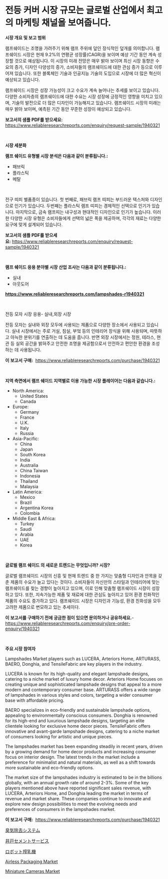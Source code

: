 <p><h1>전등 커버 시장 규모는 글로벌 산업에서 최고의 마케팅 채널을 보여줍니다.</h1></p><p><strong>시장 개요 및 보고 범위</strong></p>
<p><p>램프쉐이드는 조명을 가려주기 위해 램프 주위에 덮인 장식적인 덮개를 의미합니다. 램프쉐이드 시장은 현재 9.2%의 연평균 성장률(CAGR)을 보이며 예상 기간 동안 계속 성장할 것으로 예상됩니다. 이 시장의 미래 전망은 매우 밝아 보이며 최신 시장 동향은 수요의 증가, 디자인 다양성의 증가, 소비자들의 램프쉐이드에 대한 관심 증가 등으로 이루어져 있습니다. 또한 블록체인 기술과 인공지능 기술의 도입으로 시장에 더 많은 혁신이 예상되고 있습니다.</p><p>램프쉐이드 시장은 성장 가능성이 크고 수요가 계속 늘어나는 추세를 보이고 있습니다. 다양한 소비자층의 램프쉐이드에 대한 수요는 시장 성장에 긍정적인 영향을 미치고 있으며, 기술의 발전으로 더 많은 디자인이 가능해지고 있습니다. 램프쉐이드 시장의 미래는 매우 밝아 보이며, 예측된 기간 동안 꾸준한 성장이 예상되고 있습니다.</p></p>
<p><strong>보고서의 샘플 PDF를 받으세요:</strong> <a href="https://www.reliableresearchreports.com/enquiry/request-sample/1940321">https://www.reliableresearchreports.com/enquiry/request-sample/1940321</a></p>
<p>&nbsp;</p>
<p><strong>시장 세분화</strong></p>
<p><strong>램프 쉐이드 유형별 시장 분석은 다음과 같이 분류됩니다.:</strong></p>
<p><ul><li>패브릭</li><li>플라스틱</li><li>메탈</li></ul></p>
<p>&nbsp;</p>
<p><p>전구 띠피 별품종이 있습니다. 첫 번째로, 패브릭 램프 띠피는 부드러운 텍스처와 디자인으로 인기가 있습니다. 두번째는 플라스틱 램프 띠피는 경제적인 선택으로 인기가 있습니다. 마지막으로, 금속 램프띠는 내구성과 현대적인 디자인으로 인기가 높습니다. 이러한 다양한 시장 유형은 소비자들에게 선택의 넓은 폭을 제공하며, 각각의 재료는 다양한 요구에 맞게 설계되어 있습니다.</p></p>
<p><strong>보고서의 샘플 PDF를 받으세요:</strong>&nbsp;<a href="https://www.reliableresearchreports.com/enquiry/request-sample/1940321">https://www.reliableresearchreports.com/enquiry/request-sample/1940321</a></p>
<p>&nbsp;</p>
<p><strong> 램프 쉐이드 응용 분야별 시장 산업 조사는 다음과 같이 분류됩니다.:</strong></p>
<p><ul><li>실내</li><li>아웃도어</li></ul></p>
<p><strong><a href="https://www.reliableresearchreports.com/lampshades-r1940321">https://www.reliableresearchreports.com/lampshades-r1940321</a></strong></p>
<p>&nbsp;</p>
<p><p>전등 모자 시장 응용- 실내,외장 시장</p><p>전등 모자는 실내와 외장 모두에 사용되는 제품으로 다양한 장소에서 사용되고 있습니다. 실내 시장에서는 주로 거실, 침실, 부엌 등의 인테리어 장식을 위해 사용되며, 따뜻하고 아늑한 분위기를 연출하는 데 도움을 줍니다. 반면 외장 시장에서는 정원, 테라스, 현관 등 실외 공간을 밝혀주고 안전한 조명을 제공함으로서 안전하고 편안한 환경을 조성하는 데 사용됩니다.</p></p>
<p><strong>이 보고서 구매:</strong>&nbsp; <a href="https://www.reliableresearchreports.com/purchase/1940321">https://www.reliableresearchreports.com/purchase/1940321</a></p>
<p>&nbsp;</p>
<p><strong>지역 측면에서 램프 쉐이드 지역별로 이용 가능한 시장 플레이어는 다음과 같습니다.:</strong></p>
<p><ul>
    <li>
        North America:
        <ul>
            <li>United States</li>
            <li>Canada</li>
        </ul>
    </li>
    <li>
        Europe:
        <ul>
            <li>Germany</li>
            <li>France</li>
            <li>U.K.</li>
            <li>Italy</li>
            <li>Russia</li>
        </ul>
    </li>
    <li>
        Asia-Pacific:
        <ul>
            <li>China</li>
            <li>Japan</li>
            <li>South Korea</li>
            <li>India</li>
            <li>Australia</li>
            <li>China Taiwan</li>
            <li>Indonesia</li>
            <li>Thailand</li>
            <li>Malaysia</li>
        </ul>
    </li>
    <li>
        Latin America:
        <ul>
            <li>Mexico</li>
            <li>Brazil</li>
            <li>Argentina Korea</li>
            <li>Colombia</li>
        </ul>
    </li>
    <li>
        Middle East & Africa:
        <ul>
            <li>Turkey</li>
            <li>Saudi</li>
            <li>Arabia</li>
            <li>UAE</li>
            <li>Korea</li>
        </ul>
    </li>
    </ul></p>
<p>&nbsp;</p>
<p><strong>글로벌 램프 쉐이드 의 새로운 트렌드는 무엇입니까? 시장?</strong></p>
<p><p>글로벌 램프쉐이드 시장의 신흥 및 현재 트렌드 중 한 가지는 맞춤형 디자인과 안목을 갖춘 제품의 수요가 늘고 있다는 것이다. 소비자들이 자신만의 스타일과 인테리어에 맞는 램프쉐이드를 찾는 경향이 높아지고 있으며, 이로 인해 맞춤형 램프쉐이드 시장이 성장하고 있다. 또한, 지속가능한 제품 및 재료에 대한 관심도 높아지고 있어 환경 친화적인 제품의 수요도 증가하고 있다. 램프쉐이드 시장은 디자인과 기능성, 환경 친화성을 모두 고려한 제품으로 변모하고 있는 추세이다.</p></p>
<p><strong>이 보고서를 구매하기 전에 궁금한 점이 있으면 문의하거나 공유하세요.</strong>- <a href="https://www.reliableresearchreports.com/enquiry/pre-order-enquiry/1940321">https://www.reliableresearchreports.com/enquiry/pre-order-enquiry/1940321</a></p>
<p>&nbsp;</p>
<p><strong>주요 시장 참여자</strong></p>
<p><p>Lampshades Market players such as LUCERA, Arteriors Home, ARTURASS, BAERO, Donghia, and TensileFabric are key players in the industry. </p><p>LUCERA is known for its high-quality and elegant lampshade designs, catering to a niche market of luxury home decor. Arteriors Home focuses on creating unique and sophisticated lampshade designs that appeal to a more modern and contemporary consumer base. ARTURASS offers a wide range of lampshades in various styles and colors, targeting a wider consumer base with affordable pricing. </p><p>BAERO specializes in eco-friendly and sustainable lampshade options, appealing to environmentally conscious consumers. Donghia is renowned for its high-end and luxurious lampshade designs, targeting an elite clientele looking for exclusive home decor pieces. TensileFabric offers innovative and avant-garde lampshade designs, catering to a niche market of consumers looking for artistic and unique pieces.</p><p>The lampshades market has been expanding steadily in recent years, driven by a growing demand for home decor products and increasing consumer focus on interior design. The latest trends in the market include a preference for minimalist and natural materials, as well as a shift towards more sustainable and eco-friendly options.</p><p>The market size of the lampshades industry is estimated to be in the billions globally, with an annual growth rate of around 2-3%. Some of the key players mentioned above have reported significant sales revenue, with LUCERA, Arteriors Home, and Donghia leading the market in terms of revenue and market share. These companies continue to innovate and explore new design possibilities to meet the evolving needs and preferences of consumers in the lampshades market.</p></p>
<p><strong>이 보고서 구매:</strong>&nbsp;&nbsp;<a href="https://www.reliableresearchreports.com/purchase/1940321">https://www.reliableresearchreports.com/purchase/1940321</a></p>
<p><p><a href="https://github.com/vhemk0794148/Market-Research-Report-List-1/blob/main/549908125833.md">臭気除去システム</a></p><p><a href="https://medium.com/@s.guest01/2024%E5%B9%B4%E3%81%8B%E3%82%892031%E5%B9%B4%E3%81%BE%E3%81%A7%E3%81%AE%E6%9C%9F%E9%96%93%E3%81%AE%E3%82%A6%E3%82%A7%E3%83%AB%E3%82%BB%E3%83%A1%E3%83%B3%E3%83%88%E3%82%B5%E3%83%BC%E3%83%93%E3%82%B9%E5%B8%82%E5%A0%B4%E5%88%86%E6%9E%90%E3%81%A8%E3%82%B5%E3%82%A4%E3%82%BA%E3%81%AE%E4%BA%88%E6%B8%AC-235792bb4739">井戸セメントサービス</a></p><p><a href="https://medium.com/@lorrainethompson10/%E3%83%AD%E3%83%9C%E3%83%83%E3%83%88%E3%81%AE%E6%90%BE%E4%B9%B3%E6%A9%9F%E5%B8%82%E5%A0%B4%E5%88%86%E6%9E%90-%E3%81%9D%E3%81%AEcagr-%E5%B8%82%E5%A0%B4%E3%82%BB%E3%82%B0%E3%83%A1%E3%83%B3%E3%83%86%E3%83%BC%E3%82%B7%E3%83%A7%E3%83%B3-%E3%81%8A%E3%82%88%E3%81%B3%E4%B8%96%E7%95%8C%E7%9A%84%E3%81%AA%E6%A5%AD%E7%95%8C%E6%A6%82%E8%A6%81-944b6e8aee74">ロボット搾乳機</a></p><p><a href="https://github.com/Sinjinluong3e0awx2m195k76/Market-Research-Report-List-2/blob/main/airless-packaging-market.md">Airless Packaging Market</a></p><p><a href="https://www.linkedin.com/pulse/miniature-cameras-market-competitive-analysis-trends-forecast-aokuc?trackingId=SaTgCKS%2BiWRtmVEPeeBbOg%3D%3D">Miniature Cameras Market</a></p></p>